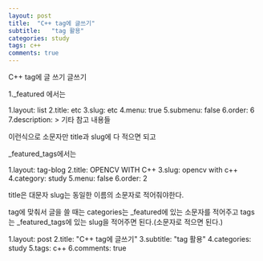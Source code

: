 ```yaml
---
layout: post
title:  "C++ tag에 글쓰기"
subtitle:   "tag 활용"
categories: study
tags: c++
comments: true
---
```


C++ tag에 글 쓰기
글쓰기


1._featured 에서는


1.layout: list
2.title: etc
3.slug: etc
4.menu: true
5.submenu: false
6.order: 6
7.description: >
  기타 참고 내용들


이런식으로 소문자만 title과 slug에 다 적으면 되고

_featured_tags에서는


1.layout: tag-blog
2.title: OPENCV WITH C++
3.slug: opencv with c++
4.category: study
5.menu: false
6.order: 2

title은 대문자 slug는 동일한 이름의 소문자로 적어줘야한다.


tag에 맞춰서 글을 쓸 때는
categories는 _featured에 있는 소문자를 적어주고
tags는 _featured_tags에 있는 slug을 적어주면 된다.(소문자로 적으면 된다.)


1.layout: post
2.title:  "C++ tag에 글쓰기"
3.subtitle:   "tag 활용"
4.categories: study
5.tags: c++
6.comments: true
